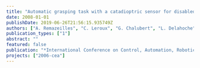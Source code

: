 ```yaml
---
title: "Automatic grasping task with a catadioptric sensor for disabled people"
date: 2008-01-01
publishDate: 2019-06-26T21:56:15.935749Z
authors: ["A. Remazeilles", "C. Leroux", "G. Chalubert", "L. Delahoche", "B. Marhic", "I. Laffont", "N. Biard"]
publication_types: ["1"]
abstract: ""
featured: false
publication: "*International Conference on Control, Automation, Robotics and Vision, ICARCV 2008*"
projects: ["2006-cea"]
---
```

